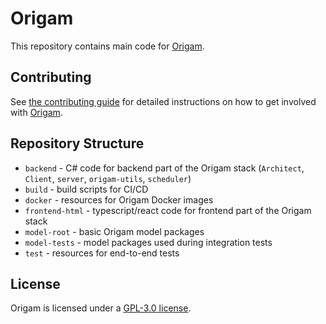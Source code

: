 # Origam
This repository contains main code for [Origam](https://www.origam.com).
## Contributing
See [the contributing guide](CONTRIBUTING.md) for detailed instructions on how to get involved with [Origam](https://www.origam.com).
## Repository Structure
* `backend` - C# code for backend part of the Origam stack (`Architect`, `Client`, `server`, `origam-utils`, `scheduler`)
* `build` - build scripts for CI/CD
* `docker` - resources for Origam Docker images
* `frontend-html` - typescript/react code for frontend part of the Origam stack
* `model-root` - basic Origam model packages
* `model-tests` - model packages used during integration tests
* `test` - resources for end-to-end tests
## License
Origam is licensed under a [GPL-3.0 license](LICENSE).
